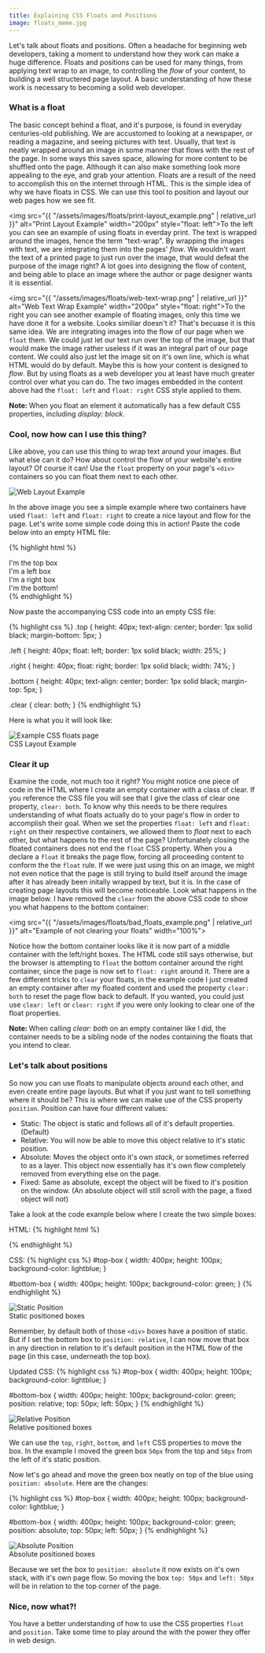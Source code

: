 ```yaml
---
title: Explaining CSS Floats and Positions
image: floats_meme.jpg
---
```


Let's talk about floats and positions. Often a headache for beginning web developers, taking a moment to understand how they work can make a huge difference. Floats and positions can be used for many things, from applying text wrap to an image, to controlling the <em>flow</em> of your content, to building a well structered page layout. A basic understanding of how these work is necessary to becoming a solid web developer.

### What is a float

The basic concept behind a float, and it's purpose, is found in everyday centuries-old publishing. We are accustomed to looking at a newspaper, or reading a magazine, and seeing pictures with text. Usually, that text is neatly wrapped around an image in some manner that flows with the rest of the page. In some ways this saves space, allowing for more content to be shuffled onto the page. Although it can also make something look more appealing to the eye, and grab your attention. Floats are a result of the need to accomplish this on the internet through HTML. This is the simple idea of why we have floats in CSS. We can use this tool to position and layout our web pages how we see fit.

<img src="{{ "/assets/images/floats/print-layout_example.png" | relative_url }}" alt="Print Layout Example" width="200px" style="float: left">To the left you can see an example of using floats in everday print. The text is wrapped around the images, hence the term "text-wrap". By wrapping the images with text, we are integrating them into the pages' <em>flow</em>. We wouldn't want the text of a printed page to just run over the image, that would defeat the purpose of the image right? A lot goes into designing the flow of content, and being able to place an image where the author or page designer wants it is essential.

<img src="{{ "/assets/images/floats/web-text-wrap.png" | relative_url }}" alt="Web Text Wrap Example" width="200px" style="float: right">To the right you can see another example of floating images, only this time we have done it for a website. Looks similiar doesn't it? That's becuase it is this same idea. We are integrating images into the flow of our page when we `float` them. We could just let our text run over the top of the image, but that would make the image rather useless if it was an integral part of our page content. We could also just let the image sit on it's own line, which is what HTML would do by default. Maybe this is how your content is designed to <em>flow</em>. But by using floats as a web developer you at least have much greater control over what you can do. The two images embedded in the content above had the `float: left` and `float: right` CSS style applied to them.

<div class="note_box"><strong>Note: </strong>When you float an element it automatically has a few default CSS properties, including <em>display: block</em>.</div>

### Cool, now how can I use this thing?

Like above, you can use this thing to wrap text around your images. But what else can it do? How about control the flow of your website's entire layout? Of course it can! Use the `float` property on your page's `<div>` containers so you can float them next to each other.

<div class="img-container"><img src="{{ "/assets/images/floats/web-layout_example.png" | relative_url }}" alt="Web Layout Example" class="article-image"></div>

In the above image you see a simple example where two containers have used `float: left` and `float: right` to create a nice layout and flow for the page. Let's write some simple code doing this in action! Paste the code below into an empty HTML file:

{% highlight html %}
<!DOCTYPE html>
<html>
<head>
  <link rel="stylesheet" type="text/css" href="float_sample.css">
  <title>Example CSS floats page</title>
</head>

<body>
<div class="top">I'm the top box</div>

<div class="left">I'm a left box</div>

<div class="right">I'm a right box</div>

<div class="clear"></div>

<div class="bottom">I'm the bottom!</div>
</body>
</html>
{% endhighlight %}

Now paste the accompanying CSS code into an empty CSS file:

{% highlight css %}
.top {
  height: 40px;
  text-align: center;
  border: 1px solid black;
  margin-bottom: 5px;
}

.left {
  height: 40px;
  float: left;
  border: 1px solid black;
  width: 25%;
}

.right {
  height: 40px;
  float: right;
  border: 1px solid black;
  width: 74%;
}

.bottom {
  height: 40px;
  text-align: center;
  border: 1px solid black;
  margin-top: 5px;
}

.clear {
  clear: both;
}
{% endhighlight %}

Here is what you it will look like:

<div class="img-container"><img src="{{ "/assets/images/floats/floats_example.jpg" | relative_url }}" alt="Example CSS floats page" class="article-image"></div>
<div class="img-container img-caption">CSS Layout Example</div>

### Clear it up

Examine the code, not much too it right? You might notice one piece of code in the HTML where I create an empty container with a class of clear. If you reference the CSS file you will see that I give the class of clear one property, `clear: both`. To know why this needs to be there requires understanding of what floats actually do to your page's flow in order to accomplish their goal. When we set the properties `float: left` and `float: right` on their respective containers, we allowed them to <em>float</em> next to each other, but what happens to the rest of the page? Unfortunately closing the floated containers does not end the `float` CSS property. When you a declare a `float` it breaks the page flow, forcing all proceeding content to conform the the `float` rule. If we were just using this on an image, we might not even notice that the page is still trying to build itself around the image after it has already been initally wrapped by text, but it is. In the case of creating page layouts this will become noticeable. Look what happens in the image below. I have removed the `clear` from the above CSS code to show you what happens to the bottom container:

<img src="{{ "/assets/images/floats/bad_floats_example.png" | relative_url }}" alt="Example of not clearing your floats" width="100%">

Notice how the bottom container looks like it is now part of a middle container with the left/right boxes. The HTML code still says otherwise, but the browser is attempting to `float` the bottom container around the right container, since the page is now set to `float: right` around it. There are a few different tricks to `clear` your floats, in the example code I just created an empty container after my floated content and used the property `clear: both` to reset the page flow back to default. If you wanted, you could just use `clear: left` or `clear: right` if you were only looking to clear one of the float properties.

<div class="note_box"><strong>Note: </strong>When calling <em>clear: both</em> on an empty container like I did, the container needs to be a sibling node of the nodes containing the floats that you intend to clear.</div>

### Let's talk about positions

So now you can use floats to manipulate objects around each other, and even create entire page layouts. But what if you just want to tell something where it should be? This is where we can make use of the CSS property `position`. Position can have four different values:

* Static: The object is static and follows all of it's default properties. (Default)
* Relative: You will now be able to move this object relative to it's static position.
* Absolute: Moves the object onto it's own <em>stack</em>, or sometimes referred to as a layer. This object now essentially has it's own flow completely removed from everything else on the page.
* Fixed: Same as absolute, except the object will be fixed to it's position on the window. (An absolute object will still scroll with the page, a fixed object will not)

Take a look at the code example below where I create the two simple boxes:

HTML:
{% highlight html %}
<!DOCTYPE html>
<html>
<head>
  <title>CSS Positions Example</title>
  <link rel="stylesheet" type="text/css" href="styles.css">
</head>
<body>

<div id="top-box">
</div>

<div id="bottom-box">
</div>

</body>
</html>
{% endhighlight %}

CSS:
{% highlight css %}
#top-box {
  width: 400px;
  height: 100px;
  background-color: lightblue;
}

#bottom-box {
  width: 400px;
  height: 100px;
  background-color: green;
}
{% endhighlight %}

<div class="img-container"><img src="{{ "/assets/images/floats/position_static.png" | relative_url }}" alt="Static Position" class="article-image"></div>
<div class="img-container img-caption">Static positioned boxes</div>

Remember, by default both of those `<div>` boxes have a position of static. But if I set the bottom box to `position: relative`, I can now move that box in any direction in relation to it's default position in the HTML flow of the page (in this case, underneath the top box).

Updated CSS:
{% highlight css %}
#top-box {
  width: 400px;
  height: 100px;
  background-color: lightblue;
}

#bottom-box {
  width: 400px;
  height: 100px;
  background-color: green;
  position: relative;
  top: 50px;
  left: 50px;
}
{% endhighlight %}

<div class="img-container"><img src="{{ "/assets/images/floats/position_relative.png" | relative_url }}" alt="Relative Position" class="article-image"></div>
<div class="img-container img-caption">Relative positioned boxes</div>

We can use the `top`, `right`, `bottom`, and `left` CSS properties to move the box. In the example I moved the green box `50px` from the top and `50px` from the left of it's static position.

Now let's go ahead and move the green box neatly on top of the blue using `position: absolute`. Here are the changes:

{% highlight css %}
#top-box {
  width: 400px;
  height: 100px;
  background-color: lightblue;
}

#bottom-box {
  width: 400px;
  height: 100px;
  background-color: green;
  position: absolute;
  top: 50px;
  left: 50px;
}
{% endhighlight %}

<div class="img-container"><img src="{{ "/assets/images/floats/position_absolute.png" | relative_url }}" alt="Absolute Position" class="article-image"></div>
<div class="img-container img-caption">Absolute positioned boxes</div>

Because we set the box to `position: absolute` it now exists on it's own stack, with it's own page flow. So moving the box `top: 50px` and `left: 50px` will be in relation to the top corner of the page.

### Nice, now what?!

You have a better understanding of how to use the CSS properties `float` and `position`. Take some time to play around the with the power they offer in web design.